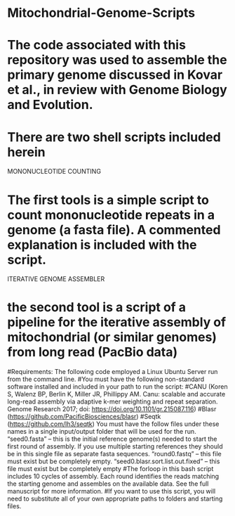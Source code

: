 # Mitochondrial-Genome-Scripts
# The code associated with this repository was used to assemble the primary genome discussed in Kovar et al., in review with Genome Biology and Evolution. 

# There are two shell scripts included herein

MONONUCLEOTIDE COUNTING
# The first tools is a simple script to count mononucleotide repeats in a genome (a fasta file).  A commented explanation is included with the script.

ITERATIVE GENOME ASSEMBLER
# the second tool is a script of a pipeline for the iterative assembly of mitochondrial (or similar genomes) from long read (PacBio data)

#Requirements: The following code employed a Linux Ubuntu Server run from the command line.
#You must have the following non-standard software installed and included in your path to run the script:
#CANU (Koren S, Walenz BP, Berlin K, Miller JR, Phillippy AM. Canu: scalable and accurate long-read assembly via adaptive k-mer weighting and repeat separation. Genome Research 2017; doi: https://doi.org/10.1101/gr.215087.116)
#Blasr (https://github.com/PacificBiosciences/blasr)
#Seqtk (https://github.com/lh3/seqtk)
You must have the follow files under these names in a single input/output folder that will be used for the run.
“seed0.fasta” – this is the initial reference genome(s) needed to start the first round of assembly. If you use multiple starting references they should be in this single file as separate fasta sequences.
“round0.fastq” – this file must exist but be completely empty.
“seed0.blasr.sort.list.out.fixed” – this file must exist but be completely empty
#The forloop in this bash script includes 10 cycles of assembly. Each round identifies the reads matching the starting genome and assembles on the available data. See the full manuscript for more information.
#If you want to use this script, you will need to substitute all of your own appropriate paths to folders and starting files.

